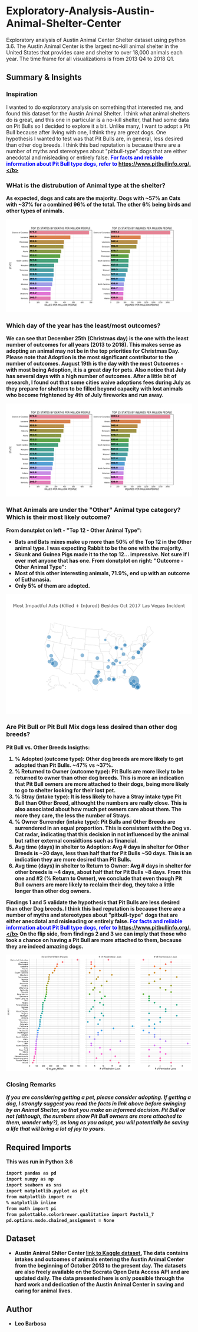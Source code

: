 # Exploratory-Analysis-Austin-Animal-Shelter-Center

Exploratory analysis of Austin Animal Center Shelter dataset using python 3.6. The Austin Animal Center is the largest no-kill animal shelter in the United States that provides care and shelter to over 18,000 animals each year. The time frame for all visualizations is from 2013 Q4 to 2018 Q1.

## Summary & Insights

### Inspiration

I wanted to do exploratory analysis on something that interested me, and found this dataset for the Austin Animal Shelter. I think what animal shelters do is great, and this one in particular is a no-kill shelter, that had some data on Pit Bulls so I decided to explore it a bit. Unlike many, I want to adopt a Pit Bull because after living with one, I think they are great dogs. One hypothesis I wanted to test was that Pit Bulls are, in general, less desired than other dog breeds. I think this bad reputation is because there are a number of myths and stereotypes about "pitbull-type" dogs that are either anecdotal and misleading or entirely false. <span style="color:blue"><b> For facts and reliable information about Pit Bull type dogs, refer to https://www.pitbullinfo.org/.</b></span>

### WHat is the distrubution of Animal type at the shelter?

As expected, dogs and cats are the majority.  Dogs with ~57% an Cats with ~37% for a combined 96% of the total. The other 6% being birds and other types of animals.

![Image of Distribution of Animal Type](https://github.com/Leo8216/Get-Out-Hide-Out-Take-Out/blob/master/images/US_Gun_Violence_Top_15_States_2013-2018_data_pM.png)

### Which day of the year has the least/most outcomes?

We can see that December 25th (Christmas day) is the one with the least number of outcomes for all years (2013 to 2018). This makes sense as adopting an animal may not be in the top priorities for Christmas Day. Please note that Adoption is the most significant contributor to the number of outcomes.
August 19th is the day with the most Outcomes - with most being Adoption, it is a great day for pets. Also notice that July has several days with a high number of outcomes. After a little bit of research, I found out that some cities waive adoptions fees during July as they prepare for shelters to be filled beyond capacity with lost animals who become frightened by 4th of July fireworks and run away.

![Image of Count of Outcomes by Month and Day of Year](https://github.com/Leo8216/Get-Out-Hide-Out-Take-Out/blob/master/images/US_Gun_Violence_Top_15_States_2013-2018_data_pM.png)

### What Animals are under the "Other" Animal type category? Which is their most likely outcome?

From donutplot on left - "Top 12 - Other Animal Type":
* Bats and Bats mixes make up more than 50% of the Top 12 in the Other animal type. I was expecting Rabbit to be the one with the majority. 
* Skunk and Guinea Pigs made it to the top 12... impressive. Not sure if I ever met anyone that has one.
From donutplot on right: "Outcome - Other Animal Type":
* Most of this other interesting animals, 71.9%, end up with an outcome of Euthanasia. 
* Only 5% of them are adopted.

![Image of Other Animal type Distribution and Outcomes](https://github.com/Leo8216/Get-Out-Hide-Out-Take-Out/blob/master/images/Location_of_top_50_impactful_acts.png)

### Are Pit Bull or Pit Bull Mix dogs less desired than other dog breeds?

Pit Bull vs. Other Breeds Insigths:
   1. % Adopted (outcome type): Other dog breeds are more likely to get adopted than Pit Bulls. ~47% vs ~37%.
   2. % Returned to Owner (outcome type): Pit Bulls are more likely to be returned to owner than other dog breeds.  This is more an indication that Pit Bull owners are more attached to their dogs, being more likely to go to shelter looking for their lost pet. 
   3. % Stray (intake type): It is less likely to have a Stray intake type Pit Bull than Other Breed, althought the numbers are really close.  This is also associated about how much pet owners care about them. The more they care, the less the number of Strays.
   4. % Owner Surrender (intake type): Pit Bulls and Other Breeds are surrendered in an equal proportion. This is consistent with the Dog vs. Cat radar, indicating that this decision in not influenced by the animal but rather external considtions such as financial.
   5. Avg time (days) in shelter to Adoption: Avg # days in shelter for Other Breeds is ~20 days, less than half that for Pit Bulls ~50 days. This is an indication they are more desired than Pit Bulls. 
   6. Avg time (days) in shelter to Return to Owner: Avg # days in shelter for other breeds is ~4 days, about half that for Pit Bulls ~8 days. From this one and #2 (% Return to Owner), we conclude that even though Pit Bull owners are more likely to reclaim their dog, they take a little longer than other dog owners.
   
Findings 1 and 5 validate the hypothesis that Pit Bulls are less desired than other Dog breeds. I think this bad reputation is because there are a number of myths and stereotypes about "pitbull-type" dogs that are either anecdotal and misleading or entirely false. <span style="color:blue"><b> For facts and reliable information about Pit Bull type dogs, refer to https://www.pitbullinfo.org/.</b></span> On the flip side, from findings 2 and 3 we can imply that those who took a chance on having a Pit Bull are more attached to them, because they are indeed amazing dogs. 

![Image of Pit Bull vs. Other Breeds radar](https://github.com/Leo8216/Get-Out-Hide-Out-Take-Out/blob/master/images/Gun_Kills_vs_Gun_Laws.PNG)

### Closing Remarks

<b> *If you are considering getting a pet, please consider adopting.  If getting a dog, I strongly suggest you read the facts in link above before swinging by an Animal Shelter, so that you make an informed decision. Pit Bull or not (although, the numbers show Pit Bull owners are more attached to them, wonder why?), as long as you adopt, you will potentially be saving a life that will bring a lot of joy to yours.*</b>

## Required Imports
This was run in Python 3.6
```
import pandas as pd
import numpy as np
import seaborn as sns
import matplotlib.pyplot as plt
from matplotlib import rc
% matplotlib inline
from math import pi
from palettable.colorbrewer.qualitative import Pastel1_7
pd.options.mode.chained_assignment = None
```

## Dataset

* **Austin Animal Shlter Center** [link to Kaggle dataset.](https://www.kaggle.com/aaronschlegel/austin-animal-center-shelter-intakes-and-outcomes) The data contains intakes and outcomes of animals entering the Austin Animal Center from the beginning of October 2013 to the present day. The datasets are also freely available on the Socrata Open Data Access API and are updated daily. The data presented here is only possible through the hard work and dedication of the Austin Animal Center in saving and caring for animal lives.

## Author

* **Leo Barbosa**
